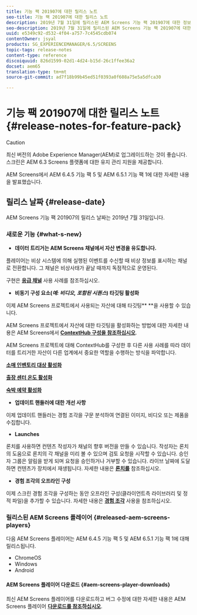 ```yaml
---
title: 기능 팩 201907에 대한 릴리스 노트
seo-title: 기능 팩 201907에 대한 릴리스 노트
description: 2019년 7월 31일에 릴리스된 AEM Screens 기능 팩 201907에 대한 정보를 보려면 이 페이지를 따르십시오.
seo-description: 2019년 7월 31일에 릴리스된 AEM Screens 기능 팩 201907에 대한 정보를 보려면 이 페이지를 따르십시오.
uuid: e5349c92-d532-4f04-a757-7c4545cdb074
contentOwner: jsyal
products: SG_EXPERIENCEMANAGER/6.5/SCREENS
topic-tags: release-notes
content-type: reference
discoiquuid: 826d1599-02d1-4d24-b15d-26c1ffee36a2
docset: aem65
translation-type: tm+mt
source-git-commit: ad7f18b99b45ed51f0393a0f608a75e5a5dfca30

---
```



# 기능 팩 201907에 대한 릴리스 노트 {#release-notes-for-feature-pack}

>[!CAUTION]
>
>최신 버전의 Adobe Experience Manager(AEM)로 업그레이드하는 것이 좋습니다. 스크린은 AEM 6.3 Screens 플랫폼에 대한 유지 관리 지원을 제공합니다.

AEM Screens에서 AEM 6.4.5 기능 팩 5 및 AEM 6.5.1 기능 팩 1에 대한 자세한 내용을 발표했습니다.

## 릴리스 날짜 {#release-date}

AEM Screens 기능 팩 201907의 릴리스 날짜는 2019년 7월 31일입니다.

### 새로운 기능 {#what-s-new}

* **데이터 트리거는 AEM Screens 채널에서 자산 변경을 유도합니다.**

플레이어는 비상 시스템에 의해 실행된 이벤트를 수신할 때 비상 정보를 표시하는 채널로 전환합니다. 그 채널은 비상사태가 끝날 때까지 독점적으로 운영된다.

구현은 [**응급 채널**](emergency-channel.md) 사용 사례를 참조하십시오.

* **비동기 구성 요소(*예: 비디오, 포함된 시퀀스*) 타깃팅 활성화**

이제 AEM Screens 프로젝트에서 사용되는 자산에 대해 타깃팅** **을 사용할 수 있습니다.

AEM Screens 프로젝트에서 자산에 대한 타깃팅을 활성화하는 방법에 대한 자세한 내용은 AEM Screens에서 [**ContextHub 구성을 참조하십시오**](configuring-context-hub.md).

AEM Screens 프로젝트에 대해 ContextHub를 구성한 후 다른 사용 사례를 따라 데이터를 트리거한 자산이 다른 업계에서 중요한 역할을 수행하는 방식을 파악합니다.

**[소매 인벤토리 대상 활성화](retail-inventory-activation.md)**

**[출장 센터 온도 활성화](local-temperature-activation.md)**

**[숙박 예약 활성화](hospitality-reservation-activation.md)**

* **업데이트 핸들러에 대한 개선 사항**

이제 업데이트 핸들러는 경험 조각을 구문 분석하여 연결된 이미지, 비디오 또는 제품을 수집합니다.

* **Launches**

론치를 사용하면 컨텐츠 작성자가 채널의 향후 버전을 만들 수 있습니다. 작성자는 론치의 도움으로 론치의 각 채널을 미리 볼 수 있으며 검토 요청을 시작할 수 있습니다. 승인자 그룹은 알림을 받게 되며 요청을 승인하거나 거부할 수 있습니다. 라이브 날짜에 도달하면 컨텐츠가 장치에서 재생됩니다.
자세한 내용은 [**론치를**](launches.md) 참조하십시오.

* **경험 조각의 오프라인 구성**

이제 스크린 경험 조각을 구성하는 동안 오프라인 구성(클라이언트측 라이브러리 및 정적 파일)을 추가할 수 있습니다. 자세한 내용은 [**경험 조각**](experience-fragments-in-screens.md) 사용을 참조하십시오.

### 릴리스된 AEM Screens 플레이어 {#released-aem-screens-players}

다음 AEM Screens 플레이어는 AEM 6.4.5 기능 팩 5 및 AEM 6.5.1 기능 팩 1에 대해 릴리스됩니다.

* ChromeOS
* Windows
* Android

#### AEM Screens 플레이어 다운로드 {#aem-screens-player-downloads}

최신 AEM Screens 플레이어를 다운로드하고 버그 수정에 대한 자세한 내용은 AEM Screens 플레이어 [**다운로드를 참조하십시오**](https://download.macromedia.com/screens/).
